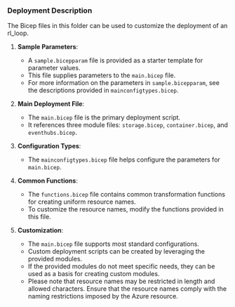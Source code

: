 ### Deployment Description

The Bicep files in this folder can be used to customize the deployment of an rl_loop.

1. **Sample Parameters**: 
   - A `sample.bicepparam` file is provided as a starter template for parameter values.
   - This file supplies parameters to the `main.bicep` file.
   - For more information on the parameters in `sample.bicepparam`, see the descriptions provided in `mainconfigtypes.bicep`.

2. **Main Deployment File**:
   - The `main.bicep` file is the primary deployment script.
   - It references three module files: `storage.bicep`, `container.bicep`, and `eventhubs.bicep`.

3. **Configuration Types**:
   - The `mainconfigtypes.bicep` file helps configure the parameters for `main.bicep`.

4. **Common Functions**:
   - The `functions.bicep` file contains common transformation functions for creating uniform resource names.
   - To customize the resource names, modify the functions provided in this file.

5. **Customization**:
   - The `main.bicep` file supports most standard configurations.
   - Custom deployment scripts can be created by leveraging the provided modules.
   - If the provided modules do not meet specific needs, they can be used as a basis for creating custom modules.
   - Please note that resource names may be restricted in length and allowed characters. Ensure that the resource names comply with the naming restrictions imposed by the Azure resource.   